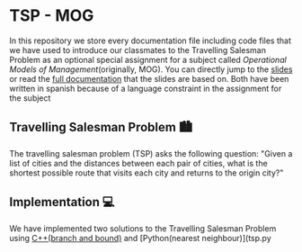 # TSP - MOG

In this repository we store every documentation file including code files that we have used to introduce our classmates to the Travelling Salesman Problem as an optional special assignment for a subject called *Operational Models of Management*(originally, MOG). You can directly jump to the [slides](slides.pdf) or read the [full documentation](tsp.pdf) that the slides are based on. Both have been written in spanish  because of a language constraint in the assignment for the subject

## Travelling Salesman Problem 🏙

The travelling salesman problem (TSP) asks the following question: "Given a list of cities and the distances between each pair of cities, what is the shortest possible route that visits each city and returns to the origin city?"

## Implementation 💻

We have implemented two solutions to the Travelling Salesman Problem using [C++(branch and bound)](branch-bound.cpp) and [Python(nearest neighbour)](tsp.py
